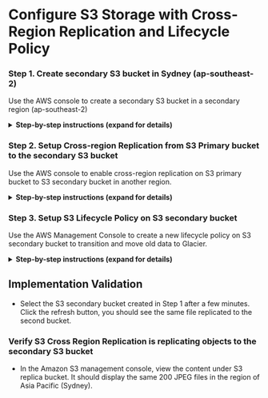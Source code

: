# Configure S3 Storage with Cross-Region Replication and Lifecycle Policy

### Step 1. Create secondary S3 bucket in Sydney (ap-southeast-2)
Use the AWS console to create a secondary S3 bucket in a secondary region (ap-southeast-2)
<details>
<summary><strong>Step-by-step instructions (expand for details)</strong></summary><p>

- In the AWS Management Console select **Services** then select **S3** under Storage.
- Select **+Create Bucket**
- Provide a globally unique name for your bucket such as my-storage-workshop-bucket2.
- Select the Region to Asia Pacific (Sydney)
- **Object Ownership** - Choose ACLs disabled

![m3-1](../../images/m3-1.png)

- **Block Public Access settings for this bucket** - tick *Block all public access*
- **Bucket Versioning** - Choose Disable

![m3-2](../../images/m3-2.png)

- **Default encryption** - Choose Disable
- Review your selection again, then Click on **Create bucket** button in the bottom of the dialog.

![m3-3](../../images/m3-3.png)

</p></details>

### Step 2. Setup Cross-region Replication from S3 Primary bucket to the secondary S3 bucket
Use the AWS console to enable cross-region replication on S3 primary bucket to S3 secondary bucket in another region.
<details>
<summary><strong>Step-by-step instructions (expand for details)</strong></summary><p>

- In AWS Management Console, S3 service, all the buckets are listed. Click the name of the S3 bucket you created in Step 3.
- Click *Management Tab*, then scroll down to *Replication rules* section, then click on **Create replication rule**

![m3-4](../../images/m3-4.png)

- Enter desired *Replication rule name** in the field,
- For *Status*: Choose *Enabled*
- Under **Source bucket**, review your selected Source bucket name (it should show your primary bucket, which was created earlier in Module-1 and source region in Singapore)
- On *Choose a rule scope*, choose **Apply to all objects in the bucket**

![m3-5](../../images/m3-5.png)

Note: **Enable Versioning** on the bucket when asked, leave the KMS encryption uncheck in this case.

![m3-6](../../images/m3-6.png)

- Now under **Destination**, specify *Choose a bucket in this account* since we want to utilize existing bucket which is already used for Storage File Gateway service so it can automatically replicate to secondary bucket.
- In *Bucket name*, choose the bucket that will receive the replicated objects, which is your recently created bucket in the Sydney region from step-1 above.
- Enable Versioning when asked.
- Now we want to create new IAM role for the service to allow cross-replicate action. Under *IAM Role*, Choose existing IAM roles, then choose **Create new role** (the GUI contradicts the action we want to do, hopefully this will get fixed in future update).

![m3-7](../../images/m3-7.png)

- **Replicate existing objects** - You can enable replicate existing objects, by choosing *Yes*. If you want to do it, then you need to do a one-time batch operations job from the replication configuration to replication objects that already exist in the bucket and to synchronize source and destination buckets.

-	Review your selection, then click on **Submit** button.

![m3-8](../../images/m3-8.png)

</p></details>

### Step 3. Setup S3 Lifecycle Policy on S3 secondary bucket
Use the AWS Management Console to create a new lifecycle policy on S3 secondary bucket to transition and move old data to Glacier.
<details>
<summary><strong>Step-by-step instructions (expand for details)</strong></summary><p>

- In AWS Management Console, S3 service, all the buckets are listed. Click the name of  the S3 secondary bucket in Sydney Region you created in Step 1.
- Click Management Tab, and go to *Lifecycle rules* section
- Click **+Create lifecycle rule** button

![m3-9](../../images/m3-9.png)

- In the first step of *Create lifecycle rule* Window, enter a rule name
- Choose rule scope to *Apply to all objects in the bucket*, tick on Acknowledge.

![m3-10](../../images/m3-10.png)

- **Lifecycle rule actions** -  tick on *Move current versions of objects between storage classes*

![m3-11](../../images/m3-11.png)

- **Transition current versions of objects between storage classes** - choose *Glacier Flexible Retrieval* as the storage class transitions, enter "30" for *Days after object creation* as we want to move old data and transition its class to Glacier for archiving purpose. Tick on acknowledgement notice.

Review the transition and expiration actions, then click on **Create rule** button

![m3-12](../../images/m3-12.png)

</p></details>

## Implementation Validation
- Select the S3 secondary bucket created in Step 1 after a few minutes.  Click the refresh button, you should see the same file replicated to the second bucket.

### Verify S3 Cross Region Replication is replicating objects to the secondary S3 bucket
- In  the Amazon S3 management console, view the content under S3 replica bucket. It should display the same 200 JPEG files in the region of Asia Pacific (Sydney).
